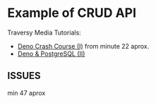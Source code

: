 # Example of CRUD API

Traversy Media Tutorials:

- [Deno Crash Course (I)](https://www.youtube.com/watch?v=NHHhiqwcfRM) from
  minute 22 aprox.
- [Deno & PostgreSQL (II)](https://www.youtube.com/watch?v=KuaI6mphFNc)

## ISSUES

min 47 aprox
